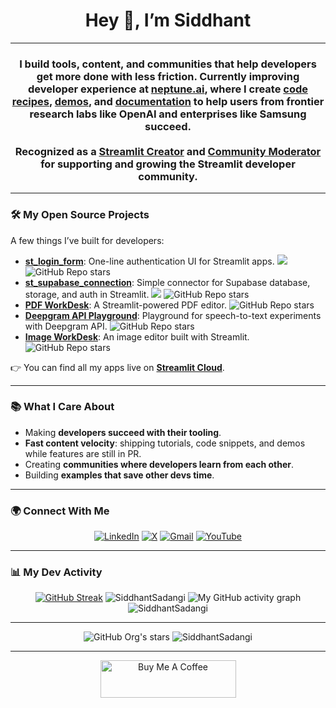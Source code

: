 <h1 align="center">Hey 👋, I’m Siddhant</h1>

---

<h3 align="center">
  I build tools, content, and communities that help developers get more done with less friction.  
  Currently improving developer experience at <a href="https://www.neptune.ai">neptune.ai</a>, where I create <a href="https://github.com/neptune-ai/scale-examples">code recipes</a>, <a href="https://www.youtube.com/playlist?list=PLzpzdz-hobreBTmZwnn3orHOgUQDuDiIt">demos</a>, and <a href="https://docs.neptune.ai/">documentation</a> to help users from frontier research labs like OpenAI and enterprises like Samsung succeed.    
<br><br>
  Recognized as a <a href="https://streamlit.io/creators">Streamlit Creator</a> and <a href="https://discuss.streamlit.io/g/community-moderators">Community Moderator</a> for supporting and growing the Streamlit developer community.  
</h3>

---

### 🛠️ My Open Source Projects
A few things I’ve built for developers:

- [**st_login_form**](https://github.com/SiddhantSadangi/st_login_form): One-line authentication UI for Streamlit apps. <a href="https://pepy.tech/project/st-login-form"><img src="https://static.pepy.tech/personalized-badge/st-login-form?period=total&units=international_system&left_text=Downloads&left_color=Gray"></a> <img alt="GitHub Repo stars" src="https://img.shields.io/github/stars/SiddhantSadangi/st_login_form?style=flat">  
- [**st_supabase_connection**](https://github.com/SiddhantSadangi/st_supabase_connection): Simple connector for Supabase database, storage, and auth in Streamlit.  <a href="https://pepy.tech/project/st-supabase-connection"><img src="https://static.pepy.tech/personalized-badge/st-supabase-connection?period=total&units=international_system&left_text=Downloads&left_color=Gray"></a> <img alt="GitHub Repo stars" src="https://img.shields.io/github/stars/SiddhantSadangi/st_supabase_connection?style=flat">  
- [**PDF WorkDesk**](https://github.com/SiddhantSadangi/pdf-workdesk): A Streamlit-powered PDF editor.  <img alt="GitHub Repo stars" src="https://img.shields.io/github/stars/SiddhantSadangi/pdf-workdesk?style=flat">
- [**Deepgram API Playground**](https://github.com/SiddhantSadangi/st_deepgram_playground): Playground for speech-to-text experiments with Deepgram API. <img alt="GitHub Repo stars" src="https://img.shields.io/github/stars/SiddhantSadangi/st_deepgram_playground?style=flat">
- [**Image WorkDesk**](https://github.com/SiddhantSadangi/ImageWorkdesk): An image editor built with Streamlit.  <img alt="GitHub Repo stars" src="https://img.shields.io/github/stars/SiddhantSadangi/ImageWorkdesk?style=flat">

👉 You can find all my apps live on [**Streamlit Cloud**](https://share.streamlit.io/user/siddhantsadangi).

---

### 📚 What I Care About
- Making **developers succeed with their tooling**.  
- **Fast content velocity**: shipping tutorials, code snippets, and demos while features are still in PR.  
- Creating **communities where developers learn from each other**.  
- Building **examples that save other devs time**.  

---

### 🌍 Connect With Me
<div align="center">

[![LinkedIn](https://img.shields.io/badge/LinkedIn-0A66C2?style=for-the-badge&logo=linkedin&logoColor=white)](https://www.linkedin.com/in/siddhantsadangi)  [![X](https://img.shields.io/badge/X-000000?style=for-the-badge&logo=X&logoColor=white)](https://x.com/SiddhantSadangi)  [![Gmail](https://img.shields.io/badge/Gmail-EA4335?style=for-the-badge&logo=gmail&logoColor=white)](mailto:siddhant.sadangi@gmail.com)  [![YouTube](https://img.shields.io/badge/YouTube-EA4335?style=for-the-badge&logo=youtube&logoColor=white)](https://www.youtube.com/playlist?list=PLzpzdz-hobreBTmZwnn3orHOgUQDuDiIt)  

</div>

---

### 📊 My Dev Activity
<p align="center">
  <a href="https://git.io/streak-stats"><img src="https://streak-stats.demolab.com?user=SiddhantSadangi&theme=github-dark" alt="GitHub Streak" /></a>
  <img src="https://github-readme-stats-sigma-five.vercel.app/api?username=siddhantsadangi&theme=dark&show_icons=true&include_all_commits=true" alt="SiddhantSadangi"/>
  <img src="https://github-readme-activity-graph.vercel.app/graph?username=SiddhantSadangi&&theme=github-compact" alt="My GitHub activity graph"/>
  <img src="https://github-profile-trophy.vercel.app/?username=siddhantsadangi&theme=algolia&column=-1" alt="SiddhantSadangi" />
</p>

---

<p align="center">
  <img alt="GitHub Org's stars" src="https://img.shields.io/github/stars/SiddhantSadangi?style=for-the-badge">
  <img src="https://komarev.com/ghpvc/?username=siddhantsadangi&label=Profile%20views&style=for-the-badge" alt="SiddhantSadangi"/>
</p>

---

<p align="center">
  <a href="https://www.buymeacoffee.com/siddhantsadangi" target="_blank"><img src="https://cdn.buymeacoffee.com/buttons/v2/default-yellow.png" alt="Buy Me A Coffee" style="height: 60px !important;width: 217px !important;"></a>
</p>
